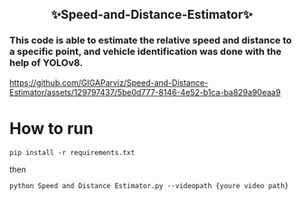 <h2 align=center>
  ✨Speed-and-Distance-Estimator✨
</h2>
<h3>
  This code is able to estimate the relative speed and distance to a specific point, and vehicle identification was done with the help of YOLOv8.

</h3>


https://github.com/GIGAParviz/Speed-and-Distance-Estimator/assets/129797437/5be0d777-8146-4e52-b1ca-ba829a90eaa9



# How to run
```
pip install -r requirements.txt
```
then
```
python Speed and Distance Estimator.py --videopath {youre video path}
```
